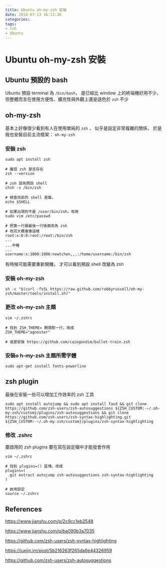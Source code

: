```yaml
---
title: Ubuntu oh-my-zsh 安裝
date: 2018-07-13 16:13:16
categories:
tags:
- zsh
- Ubuntu
---
```


# Ubuntu oh-my-zsh 安裝

## Ubuntu 預設的 bash

Ubuntu 預設 terminal 為 `/bin/bash`，
是已經比 window 上的終端機好用不少，
但整體而言在使用方便性、擴充性與外觀上還是遜色於 `zsh` 不少

## oh-my-zsh

基本上好像很少看到有人在使用單純的 `zsh` ，
似乎是設定非常複雜的關係，
於是我也安裝目前主流框架： `oh-my-zsh`

### 安裝 zsh

```shell
sudo apt install zsh

# 確認 zsh 是否存在
zsh --version

# zsh 設為預設 shell
chsh -s /bin/zsh

# 檢查目前的 shell 是誰，
echo $SHELL

# 如果出現的不是 /user/bin/zsh，改用
sudo vim /etc/passwd

# 把第一行跟最後一行後面改為 zsh
# 改完大概會像這樣
root:x:0:0:root:/root:/bin/zsh
...
...中略
...
username:x:1000:1000:newtchen,,,:/home/username:/bin/zsh
```

有時候可能需要重新開機，
才可以看到預設 shell 改變為 zsh

### 安裝 oh-my-zsh

```shell
sh -c "$(curl -fsSL https://raw.github.com/robbyrussell/oh-my-zsh/master/tools/install.sh)"
```

### 更改 oh-my-zsh 主題

```shell
vim ~/.zshrc

# 找到 ZSH_THEME= 開頭那一行，改成
ZSH_THEME="agnoster"

# 或是安裝 https://github.com/caiogondim/bullet-train.zsh
```

### 安裝o h-my-zsh 主題所需字體

```shell
sudo apt-get install fonts-powerline
```

## zsh plugin

最後在安裝一些可以增加工作效率的 zsh 工具

```shell
sudo apt install autojump && sudo apt install fasd && git clone https://github.com/zsh-users/zsh-autosuggestions ${ZSH_CUSTOM:-~/.oh-my-zsh/custom}/plugins/zsh-autosuggestions && git clone https://github.com/zsh-users/zsh-syntax-highlighting.git ${ZSH_CUSTOM:-~/.oh-my-zsh/custom}/plugins/zsh-syntax-highlighting
```

### 修改 .zshrc

要啟用的 zsh plugins 要在寫在設定檔中才能發會作用

```shell
vim ~/.zshrc

# 找到 plugins=() 區塊，改成
plugins=(
  git extract autojump zsh-autosuggestions zsh-syntax-highlighting
)

# 啟用設定
source ~/.zshrc
```

## References

https://www.jianshu.com/p/2c9cc1eb2548

https://www.jianshu.com/p/ba090b3a7035

https://github.com/zsh-users/zsh-syntax-highlighting

https://juejin.im/post/5b216263f265da6e44326959

https://github.com/zsh-users/zsh-autosuggestions
